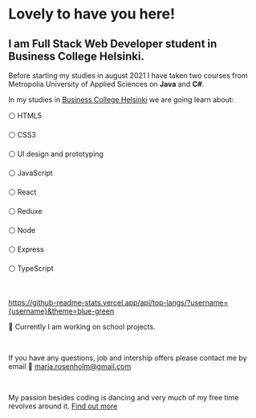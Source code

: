 # Lovely to have you here!


## **I am Full Stack Web Developer student** in Business College Helsinki.

Before starting my studies in august 2021 I have taken two courses from Metropolia University of Applied Sciences on **Java** and **C#**. 

In my studies in [Business College Helsinki](https://en.bc.fi/qualifications/full-stack-web-developer-program/) we are going learn about: 

:white_circle: HTML5

:white_circle: CSS3

:white_circle: UI design and prototyping

:white_circle: JavaScript

:white_circle: React

:white_circle: Reduxe

:white_circle: Node

:white_circle: Express

:white_circle: TypeScript
&nbsp;

&nbsp;

https://github-readme-stats.vercel.app/api/top-langs/?username={username}&theme=blue-green

:school_satchel: Currently I am working on school projects. 
&nbsp;

&nbsp;

If you have any questions, job and intership offers please contact me by email :email: maria.rosenholm@gmail.com 
&nbsp;

&nbsp;

My passion besides coding is dancing and very much of my free time revolves around it. 
[Find out more](https://www.instagram.com/m1ss.maria/)
